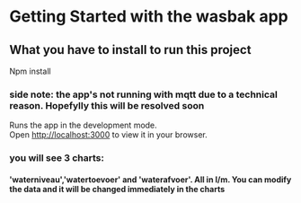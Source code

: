 # Getting Started with the wasbak app


## What you have to install to run this project

Npm install

### side note: the app's not running with mqtt due to a technical reason. Hopefylly this will be resolved soon

Runs the app in the development mode.\
Open [http://localhost:3000](http://localhost:3000) to view it in your browser.

### you will see 3 charts:
#### 'waterniveau','watertoevoer' and 'waterafvoer'. All in l/m. You can modify the data and it will be changed immediately in the charts